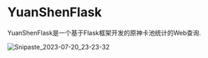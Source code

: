 # YuanShenFlask
YuanShenFlask是一个基于Flask框架开发的原神卡池统计的Web查询.


![Snipaste_2023-07-20_23-23-32](https://github.com/adeylove/YuanShenFlask/assets/117496499/e44fc992-9ab9-49a9-92a3-7cb134b26155)
